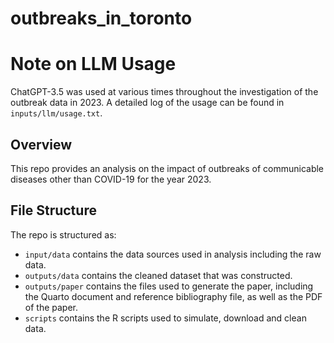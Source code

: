 # outbreaks_in_toronto

# Note on LLM Usage
ChatGPT-3.5 was used at various times throughout the investigation of 
the outbreak data in 2023. A detailed log of the usage can be found in
```inputs/llm/usage.txt```.

## Overview

This repo provides an analysis on the impact of outbreaks of communicable diseases 
other than COVID-19 for the year 2023.

## File Structure

The repo is structured as:

-   `input/data` contains the data sources used in analysis including the raw data.
-   `outputs/data` contains the cleaned dataset that was constructed.
-   `outputs/paper` contains the files used to generate the paper, including the Quarto document and reference bibliography file, as well as the PDF of the paper.
-   `scripts` contains the R scripts used to simulate, download and clean data.